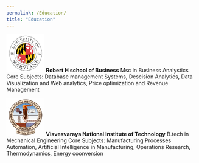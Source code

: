```yaml
---
permalink: /Education/
title: "Education"
---
```


<img src="/assets/images/UMD.png" alt="UMD logo" width="100" height="100">  **Robert H school of Business**
 Msc in Business Analystics
 Core Subjects: Database management Systems, Descision Analytics, Data Visualization and Web analytics, Price optimization and Revenue Management

<img src="/assets/images/VNIT.png" alt="UMD logo" width="100" height="100">  **Visvesvaraya National Institute of Technology**
 B.tech in Mechanical Engineering 
 Core Subjects: Manufacturing Processes Automation, Artificial Intelligence in Manufacturing, Operations Research, Thermodynamics, Energy coonversion
